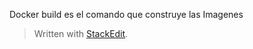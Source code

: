 Docker build es el comando que construye las Imagenes 


> Written with [StackEdit](https://stackedit.io/).
<!--stackedit_data:
eyJoaXN0b3J5IjpbLTE4MjkyMDUxOTZdfQ==
-->